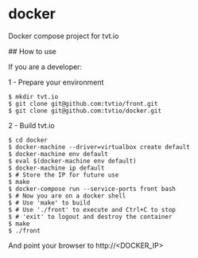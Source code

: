 # docker

Docker compose project for tvt.io


## How to use

If you are a developer:

1 - Prepare your environment

```
$ mkdir tvt.io
$ git clone git@github.com:tvtio/front.git
$ git clone git@github.com:tvtio/docker.git
```

2 - Build tvt.io

```
$ cd docker
$ docker-machine --driver=virtualbox create default
$ docker-machine env default
$ eval $(docker-machine env default)
$ docker-machine ip default
$ # Store the IP for future use
$ make
$ docker-compose run --service-ports front bash
$ # Now you are on a docker shell
$ # Use 'make' to build
$ # Use './front' to execute and Ctrl+C to stop
$ # 'exit' to logout and destroy the container
$ make 
$ ./front
```

And point your browser to http://\<DOCKER_IP>
